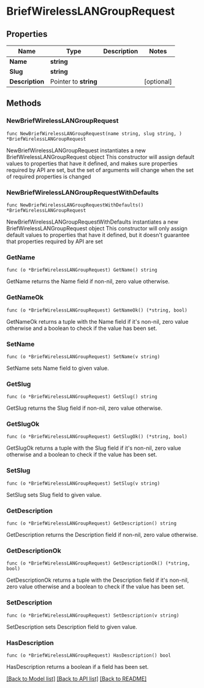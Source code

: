 # BriefWirelessLANGroupRequest

## Properties

Name | Type | Description | Notes
------------ | ------------- | ------------- | -------------
**Name** | **string** |  | 
**Slug** | **string** |  | 
**Description** | Pointer to **string** |  | [optional] 

## Methods

### NewBriefWirelessLANGroupRequest

`func NewBriefWirelessLANGroupRequest(name string, slug string, ) *BriefWirelessLANGroupRequest`

NewBriefWirelessLANGroupRequest instantiates a new BriefWirelessLANGroupRequest object
This constructor will assign default values to properties that have it defined,
and makes sure properties required by API are set, but the set of arguments
will change when the set of required properties is changed

### NewBriefWirelessLANGroupRequestWithDefaults

`func NewBriefWirelessLANGroupRequestWithDefaults() *BriefWirelessLANGroupRequest`

NewBriefWirelessLANGroupRequestWithDefaults instantiates a new BriefWirelessLANGroupRequest object
This constructor will only assign default values to properties that have it defined,
but it doesn't guarantee that properties required by API are set

### GetName

`func (o *BriefWirelessLANGroupRequest) GetName() string`

GetName returns the Name field if non-nil, zero value otherwise.

### GetNameOk

`func (o *BriefWirelessLANGroupRequest) GetNameOk() (*string, bool)`

GetNameOk returns a tuple with the Name field if it's non-nil, zero value otherwise
and a boolean to check if the value has been set.

### SetName

`func (o *BriefWirelessLANGroupRequest) SetName(v string)`

SetName sets Name field to given value.


### GetSlug

`func (o *BriefWirelessLANGroupRequest) GetSlug() string`

GetSlug returns the Slug field if non-nil, zero value otherwise.

### GetSlugOk

`func (o *BriefWirelessLANGroupRequest) GetSlugOk() (*string, bool)`

GetSlugOk returns a tuple with the Slug field if it's non-nil, zero value otherwise
and a boolean to check if the value has been set.

### SetSlug

`func (o *BriefWirelessLANGroupRequest) SetSlug(v string)`

SetSlug sets Slug field to given value.


### GetDescription

`func (o *BriefWirelessLANGroupRequest) GetDescription() string`

GetDescription returns the Description field if non-nil, zero value otherwise.

### GetDescriptionOk

`func (o *BriefWirelessLANGroupRequest) GetDescriptionOk() (*string, bool)`

GetDescriptionOk returns a tuple with the Description field if it's non-nil, zero value otherwise
and a boolean to check if the value has been set.

### SetDescription

`func (o *BriefWirelessLANGroupRequest) SetDescription(v string)`

SetDescription sets Description field to given value.

### HasDescription

`func (o *BriefWirelessLANGroupRequest) HasDescription() bool`

HasDescription returns a boolean if a field has been set.


[[Back to Model list]](../README.md#documentation-for-models) [[Back to API list]](../README.md#documentation-for-api-endpoints) [[Back to README]](../README.md)


